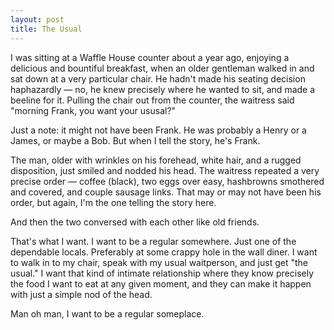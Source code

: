 ```yaml
---
layout: post
title: The Usual
---
```


I was sitting at a Waffle House counter about a year ago, enjoying a delicious and bountiful breakfast, when an older gentleman walked in and sat down at a very particular chair. He hadn't made his seating decision haphazardly — no, he knew precisely where he wanted to sit, and made a beeline for it. Pulling the chair out from the counter, the waitress said "morning Frank, you want your ususal?"

Just a note: it might not have been Frank. He was probably a Henry or a James, or maybe a Bob. But when I tell the story, he's Frank.

The man, older with wrinkles on his forehead, white hair, and a rugged disposition, just smiled and nodded his head. The waitress repeated a very precise order — coffee (black), two eggs over easy, hashbrowns smothered and covered, and couple sausage links. That may or may not have been his order, but again, I'm the one telling the story here. 

And then the two conversed with each other like old friends.

That's what I want. I want to be a regular somewhere. Just one of the dependable locals. Preferably at some crappy hole in the wall diner. I want to walk in to my chair, speak with my usual waitperson, and just get "the usual." I want that kind of intimate relationship where they know precisely the food I want to eat at any given moment, and they can make it happen with just a simple nod of the head.

Man oh man, I want to be a regular someplace.
